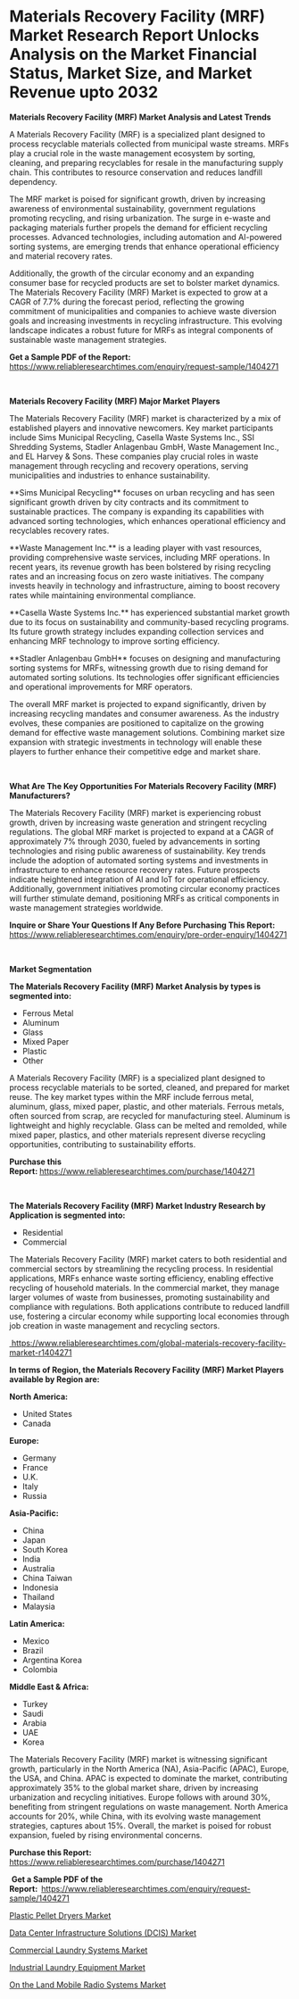 <p><h1>Materials Recovery Facility (MRF) Market Research Report Unlocks Analysis on the Market Financial Status, Market Size, and Market Revenue upto 2032</h1></p><p><strong>Materials Recovery Facility (MRF) Market Analysis and Latest Trends</strong></p>
<p><p>A Materials Recovery Facility (MRF) is a specialized plant designed to process recyclable materials collected from municipal waste streams. MRFs play a crucial role in the waste management ecosystem by sorting, cleaning, and preparing recyclables for resale in the manufacturing supply chain. This contributes to resource conservation and reduces landfill dependency.</p><p>The MRF market is poised for significant growth, driven by increasing awareness of environmental sustainability, government regulations promoting recycling, and rising urbanization. The surge in e-waste and packaging materials further propels the demand for efficient recycling processes. Advanced technologies, including automation and AI-powered sorting systems, are emerging trends that enhance operational efficiency and material recovery rates. </p><p>Additionally, the growth of the circular economy and an expanding consumer base for recycled products are set to bolster market dynamics. The Materials Recovery Facility (MRF) Market is expected to grow at a CAGR of 7.7% during the forecast period, reflecting the growing commitment of municipalities and companies to achieve waste diversion goals and increasing investments in recycling infrastructure. This evolving landscape indicates a robust future for MRFs as integral components of sustainable waste management strategies.</p></p>
<p><strong>Get a Sample PDF of the Report:&nbsp;</strong> <a href="https://www.reliableresearchtimes.com/enquiry/request-sample/1404271?utm_campaign=2263&utm_medium=2&utm_source=Github&utm_content=ia&utm_term=28032025&utm_id=materials-recovery-facility-mrf">https://www.reliableresearchtimes.com/enquiry/request-sample/1404271</a></p>
<p>&nbsp;</p>
<p><strong>Materials Recovery Facility (MRF) Major Market Players</strong></p>
<p><p>The Materials Recovery Facility (MRF) market is characterized by a mix of established players and innovative newcomers. Key market participants include Sims Municipal Recycling, Casella Waste Systems Inc., SSI Shredding Systems, Stadler Anlagenbau GmbH, Waste Management Inc., and EL Harvey & Sons. These companies play crucial roles in waste management through recycling and recovery operations, serving municipalities and industries to enhance sustainability.</p><p>**Sims Municipal Recycling** focuses on urban recycling and has seen significant growth driven by city contracts and its commitment to sustainable practices. The company is expanding its capabilities with advanced sorting technologies, which enhances operational efficiency and recyclables recovery rates.</p><p>**Waste Management Inc.** is a leading player with vast resources, providing comprehensive waste services, including MRF operations. In recent years, its revenue growth has been bolstered by rising recycling rates and an increasing focus on zero waste initiatives. The company invests heavily in technology and infrastructure, aiming to boost recovery rates while maintaining environmental compliance.</p><p>**Casella Waste Systems Inc.** has experienced substantial market growth due to its focus on sustainability and community-based recycling programs. Its future growth strategy includes expanding collection services and enhancing MRF technology to improve sorting efficiency.</p><p>**Stadler Anlagenbau GmbH** focuses on designing and manufacturing sorting systems for MRFs, witnessing growth due to rising demand for automated sorting solutions. Its technologies offer significant efficiencies and operational improvements for MRF operators.</p><p>The overall MRF market is projected to expand significantly, driven by increasing recycling mandates and consumer awareness. As the industry evolves, these companies are positioned to capitalize on the growing demand for effective waste management solutions. Combining market size expansion with strategic investments in technology will enable these players to further enhance their competitive edge and market share.</p></p>
<p>&nbsp;</p>
<p><strong>What Are The Key Opportunities For Materials Recovery Facility (MRF) Manufacturers?</strong></p>
<p><p>The Materials Recovery Facility (MRF) market is experiencing robust growth, driven by increasing waste generation and stringent recycling regulations. The global MRF market is projected to expand at a CAGR of approximately 7% through 2030, fueled by advancements in sorting technologies and rising public awareness of sustainability. Key trends include the adoption of automated sorting systems and investments in infrastructure to enhance resource recovery rates. Future prospects indicate heightened integration of AI and IoT for operational efficiency. Additionally, government initiatives promoting circular economy practices will further stimulate demand, positioning MRFs as critical components in waste management strategies worldwide.</p></p>
<p><strong>Inquire or Share Your Questions If Any Before Purchasing This Report:</strong> <a href="https://www.reliableresearchtimes.com/enquiry/pre-order-enquiry/1404271?utm_campaign=2263&utm_medium=2&utm_source=Github&utm_content=ia&utm_term=28032025&utm_id=materials-recovery-facility-mrf">https://www.reliableresearchtimes.com/enquiry/pre-order-enquiry/1404271</a></p>
<p>&nbsp;</p>
<p><strong>Market Segmentation</strong></p>
<p><strong>The Materials Recovery Facility (MRF) Market Analysis by types is segmented into:</strong></p>
<p><ul><li>Ferrous Metal</li><li>Aluminum</li><li>Glass</li><li>Mixed Paper</li><li>Plastic</li><li>Other</li></ul></p>
<p><p>A Materials Recovery Facility (MRF) is a specialized plant designed to process recyclable materials to be sorted, cleaned, and prepared for market reuse. The key market types within the MRF include ferrous metal, aluminum, glass, mixed paper, plastic, and other materials. Ferrous metals, often sourced from scrap, are recycled for manufacturing steel. Aluminum is lightweight and highly recyclable. Glass can be melted and remolded, while mixed paper, plastics, and other materials represent diverse recycling opportunities, contributing to sustainability efforts.</p></p>
<p><strong>Purchase this Report:&nbsp;</strong><a href="https://www.reliableresearchtimes.com/purchase/1404271?utm_campaign=2263&utm_medium=2&utm_source=Github&utm_content=ia&utm_term=28032025&utm_id=materials-recovery-facility-mrf">https://www.reliableresearchtimes.com/purchase/1404271</a></p>
<p>&nbsp;</p>
<p><strong>The Materials Recovery Facility (MRF) Market Industry Research by Application is segmented into:</strong></p>
<p><ul><li>Residential</li><li>Commercial</li></ul></p>
<p><p>The Materials Recovery Facility (MRF) market caters to both residential and commercial sectors by streamlining the recycling process. In residential applications, MRFs enhance waste sorting efficiency, enabling effective recycling of household materials. In the commercial market, they manage larger volumes of waste from businesses, promoting sustainability and compliance with regulations. Both applications contribute to reduced landfill use, fostering a circular economy while supporting local economies through job creation in waste management and recycling sectors.</p></p>
<p><a href="https://www.reliableresearchtimes.com/global-materials-recovery-facility-market-r1404271?utm_campaign=2263&utm_medium=2&utm_source=Github&utm_content=ia&utm_term=28032025&utm_id=materials-recovery-facility-mrf">&nbsp;https://www.reliableresearchtimes.com/global-materials-recovery-facility-market-r1404271</a></p>
<p><strong>In terms of Region, the Materials Recovery Facility (MRF) Market Players available by Region are:</strong></p>
<p>
    <p> <strong> North America: </strong>
        <ul>
            <li>United States</li>
            <li>Canada</li>
        </ul>
        </p> 
    <p> <strong> Europe: </strong>
        <ul>
            <li>Germany</li>
            <li>France</li>
            <li>U.K.</li>
            <li>Italy</li>
            <li>Russia</li>
        </ul>
        </p> 
    <p> <strong> Asia-Pacific: </strong>
        <ul>
            <li>China</li>
            <li>Japan</li>
            <li>South Korea</li>
            <li>India</li>
            <li>Australia</li>
            <li>China Taiwan</li>
            <li>Indonesia</li>
            <li>Thailand</li>
            <li>Malaysia</li>
        </ul>
        </p> 
    <p> <strong> Latin America: </strong>
        <ul>
            <li>Mexico</li>
            <li>Brazil</li>
            <li>Argentina Korea</li>
            <li>Colombia</li>
        </ul>
        </p> 
    <p> <strong> Middle East & Africa: </strong>
        <ul>
            <li>Turkey</li>
            <li>Saudi</li>
            <li>Arabia</li>
            <li>UAE</li>
            <li>Korea</li>
        </ul>
    </p>
    </p>
<p><p>The Materials Recovery Facility (MRF) market is witnessing significant growth, particularly in the North America (NA), Asia-Pacific (APAC), Europe, the USA, and China. APAC is expected to dominate the market, contributing approximately 35% to the global market share, driven by increasing urbanization and recycling initiatives. Europe follows with around 30%, benefiting from stringent regulations on waste management. North America accounts for 20%, while China, with its evolving waste management strategies, captures about 15%. Overall, the market is poised for robust expansion, fueled by rising environmental concerns.</p></p>
<p><strong>Purchase this Report: </strong><a href="https://www.reliableresearchtimes.com/purchase/1404271?utm_campaign=2263&utm_medium=2&utm_source=Github&utm_content=ia&utm_term=28032025&utm_id=materials-recovery-facility-mrf">https://www.reliableresearchtimes.com/purchase/1404271</a></p>
<p>&nbsp;<strong>Get a Sample PDF of the Report:&nbsp;&nbsp;</strong><a href="https://www.reliableresearchtimes.com/enquiry/request-sample/1404271?utm_campaign=2263&utm_medium=2&utm_source=Github&utm_content=ia&utm_term=28032025&utm_id=materials-recovery-facility-mrf">https://www.reliableresearchtimes.com/enquiry/request-sample/1404271</a></p>
<p><strong></strong></p>
<p><p><a href="https://www.linkedin.com/pulse/plastic-pellet-dryers-demand-sales-growth-forecasts-2025-l3dne?utm_campaign=2263&utm_medium=2&utm_source=Github&utm_content=ia&utm_term=28032025&utm_id=materials-recovery-facility-mrf">Plastic Pellet Dryers Market</a></p><p><a href="https://github.com/zemonarutaep/Market-Research-Report-List-1/blob/main/data-center-infrastructure-solutions-dcis-market.md?utm_campaign=2263&utm_medium=2&utm_source=Github&utm_content=ia&utm_term=28032025&utm_id=materials-recovery-facility-mrf">Data Center Infrastructure Solutions (DCIS) Market</a></p><p><a href="https://www.linkedin.com/pulse/opportunities-challenges-commercial-laundry-systems-market-i1gfe?utm_campaign=2263&utm_medium=2&utm_source=Github&utm_content=ia&utm_term=28032025&utm_id=materials-recovery-facility-mrf">Commercial Laundry Systems Market</a></p><p><a href="https://www.linkedin.com/pulse/global-industrial-laundry-equipment-market-forecast-2025-uw9we?utm_campaign=2263&utm_medium=2&utm_source=Github&utm_content=ia&utm_term=28032025&utm_id=materials-recovery-facility-mrf">Industrial Laundry Equipment Market</a></p><p><a href="https://github.com/donnypolan/Market-Research-Report-List-1/blob/main/on-the-land-mobile-radio-systems-market.md?utm_campaign=2263&utm_medium=2&utm_source=Github&utm_content=ia&utm_term=28032025&utm_id=materials-recovery-facility-mrf">On the Land Mobile Radio Systems Market</a></p></p>